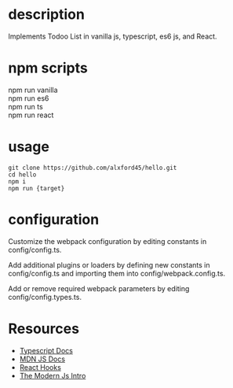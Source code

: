 # description

<p>Implements Todoo List in vanilla js, typescript, es6 js, and React.</p>

# npm scripts

<p>
 npm run vanilla<br>
 npm run es6<br>
 npm run ts<br>
 npm run react<br>
</p>

# usage

    git clone https://github.com/alxford45/hello.git
    cd hello
    npm i
    npm run {target}

# configuration

Customize the webpack configuration by editing constants in config/config.ts.

Add additional plugins or loaders by defining new constants in config/config.ts and importing them into config/webpack.config.ts.

Add or remove required webpack parameters by editing config/config.types.ts.

# Resources

<ul>
  <li><a href="https://www.typescriptlang.org">Typescript Docs</a></li> 
  <li><a href="https://developer.mozilla.org/en-US/docs/Web/JavaScript/Reference">MDN JS Docs</a></li>
  <li><a href="https://reactjs.org/docs/hooks-intro.html">React Hooks</a></li>
  <li><a href="https://javascript.info/">The Modern Js Intro</a></li>
</ul>

